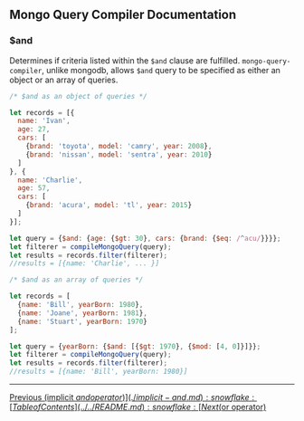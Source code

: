 ## Mongo Query Compiler Documentation

### $and

Determines if criteria listed within the `$and` clause are fulfilled.
`mongo-query-compiler`, unlike mongodb, allows `$and` query to be specified as
either an object or an array of queries.

```javascript
/* $and as an object of queries */

let records = [{
  name: 'Ivan',
  age: 27,
  cars: [
    {brand: 'toyota', model: 'camry', year: 2008},
    {brand: 'nissan', model: 'sentra', year: 2010}
  ]
}, {
  name: 'Charlie',
  age: 57,
  cars: [
    {brand: 'acura', model: 'tl', year: 2015}
  ]
}];

let query = {$and: {age: {$gt: 30}, cars: {brand: {$eq: /^acu/}}}};
let filterer = compileMongoQuery(query);
let results = records.filter(filterer);
//results = [{name: 'Charlie', ... }]
```

```javascript
/* $and as an array of queries */

let records = [
  {name: 'Bill', yearBorn: 1980},
  {name: 'Joane', yearBorn: 1981},
  {name: 'Stuart', yearBorn: 1970}
];

let query = {yearBorn: {$and: [{$gt: 1970}, {$mod: [4, 0]}]}};
let filterer = compileMongoQuery(query);
let results = records.filter(filterer);
//results = [{name: 'Bill', yearBorn: 1980}]
```

---

[Previous (implicit $and operator)](./implicit-and.md) :snowflake: 
[Table of Contents](../../README.md) :snowflake: 
[Next ($or operator)](./or.md)
